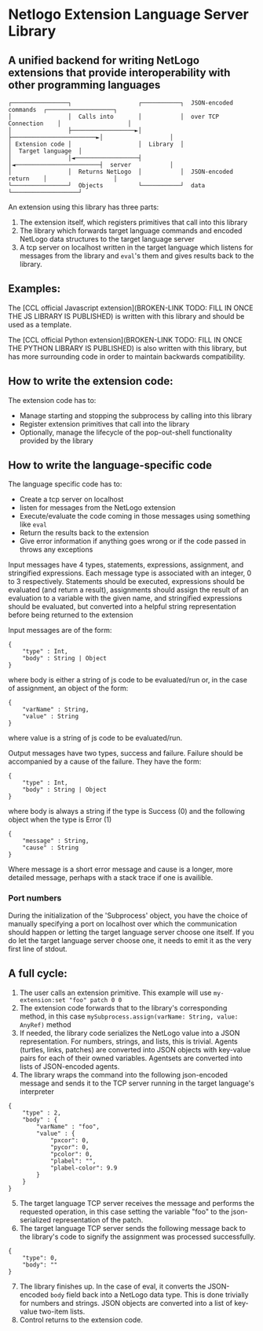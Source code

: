 # Netlogo Extension Language Server Library
## A unified backend for writing NetLogo extensions that provide interoperability with other programming languages

```
┌────────────────┐                   ┌───────────┐  JSON-encoded commands  ┌───────────────────┐
│                │  Calls into       │           │  over TCP Connection    │                   │
│                ├──────────────────►│           ├────────────────────────►│                   │
│ Extension code │                   │  Library  │                         │  Target language  │
│                │◄──────────────────┤           │◄────────────────────────┤  server           │
│                │  Returns NetLogo  │           │  JSON-encoded return    │                   │
└────────────────┘  Objects          └───────────┘  data                   └───────────────────┘
```
<!-- https://asciiflow.com/#/share/eJytU8FOwzAM%2FRXL5%2B3Cha3XiguaNgQ75uK1VlWUOlKSolbTbvsEBP%2BC%2BBq%2BhHYH1NJGVGXROySOn%2BNnO0cUKhgjKbVeoKaaLUZ4VFgpjFbr24XCutndrNbNznPlm4PCr9fPGYDhmsy8f9ptlyyJSTmFxBQFSeom80NQSkbyuphi0tpBLt50rX0f88IW9vEDxEaEE58bGXp2GMHnZuLtY5DU1fA79lDGXeVZXKu57UpYNcAmP1iydagyHc892Yw9aJKspIz%2FqNr7eba%2B60Uai%2B3YtqMxrfkAj%2BxLKw627DcmM6Oz1vsA9kL4uQs3aVb2u8NzM8yuX6FJzJQ8jafzHyg84ekbveJbHw%3D%3D -->

An extension using this library has three parts:
1. The extension itself, which registers primitives that call into this library
2. The library which forwards target language commands and encoded NetLogo data structures to the target language server  
3. A tcp server on localhost written in the target language which listens for messages from the library and `eval`'s them and gives results back to the library.    


## Examples: 
The [CCL official Javascript extension](BROKEN-LINK TODO: FILL IN ONCE THE JS LIBRARY IS PUBLISHED) is written with this library and should be used as a template. 

The [CCL official Python extension](BROKEN-LINK TODO: FILL IN ONCE THE PYTHON LIBRARY IS PUBLISHED) is also written with this library, but has more surrounding code in order to maintain backwards compatibility. 

## How to write the extension code:

The extension code has to:
* Manage starting and stopping the subprocess by calling into this library
* Register extension primitives that call into the library
* Optionally, manage the lifecycle of the pop-out-shell functionality provided by the library

## How to write the language-specific code

The language specific code has to:
* Create a tcp server on localhost
* listen for messages from the NetLogo extension
* Execute/evaluate the code coming in those messages using something like `eval`
* Return the results back to the extension
* Give error information if anything goes wrong or if the code passed in throws any exceptions

Input messages have 4 types, statements, expressions, assignment, and stringified expressions. Each message type is associated with an integer, 0 to 3 respectively. Statements should be executed, expressions should be evaluated (and return a result), assignments should assign the result of an evaluation to a variable with the given name, and stringified expressions should be evaluated, but converted into a helpful string representation before being returned to the extension

Input messages are of the form:
```
{
    "type" : Int,
    "body" : String | Object
}
```
where body is either a string of js code to be evaluated/run or, in the
case of assignment, an object of the form:
```
{
    "varName" : String,
    "value" : String
}
```
where value is a string of js code to be evaluated/run.

Output messages have two types, success and failure. Failure should be
accompanied by a cause of the failure. They have the form:
```
{
    "type" : Int,
    "body" : String | Object
}
```
where body is always a string if the type is Success (0) and the following
object when the type is Error (1)
```
{
    "message" : String,
    "cause" : String
}
```
Where message is a short error message and cause is a longer, more detailed
message, perhaps with a stack trace if one is availible.

### Port numbers
During the initialization of the 'Subprocess' object, you have the choice of manually specifying a port on localhost 
over which the communication should happen or letting the target language server choose one itself. If you do let the 
target language server choose one, it needs to emit it as the very first line of stdout. 

## A full cycle:
1. The user calls an extension primitive. This example will use `my-extension:set "foo" patch 0 0`
2. The extension code forwards that to the library's corresponding method, in this case `mySubprocess.assign(varName: String, value: AnyRef)` method
3. If needed, the library code serializes the NetLogo value into a JSON representation. For numbers, strings, and lists, this is trivial. Agents (turtles, links, patches) are converted into JSON objects with key-value pairs for each of their owned variables.  Agentsets are converted into lists of JSON-encoded agents. 
4. The library wraps the command into the following json-encoded message and sends it to the TCP server running in the target language's interpreter
```
{
    "type" : 2,
    "body" : {
        "varName" : "foo",
        "value" : {
            "pxcor": 0,
            "pycor": 0,
            "pcolor": 0,
            "plabel": "",
            "plabel-color": 9.9
        }
    }
}
```
5. The target language TCP server receives the message and performs the requested operation, in this case setting the variable "foo" to the json-serialized representation of the patch. 
6. The target language TCP server sends the following message back to the library's code to signify the assignment was processed successfully. 
```
{
    "type": 0,
    "body": ""
}
```
7. The library finishes up. In the case of eval, it converts the JSON-encoded `body` field back into a NetLogo data type. This is done trivially for numbers and strings. JSON objects are converted into a list of key-value two-item lists.  
8. Control returns to the extension code. 